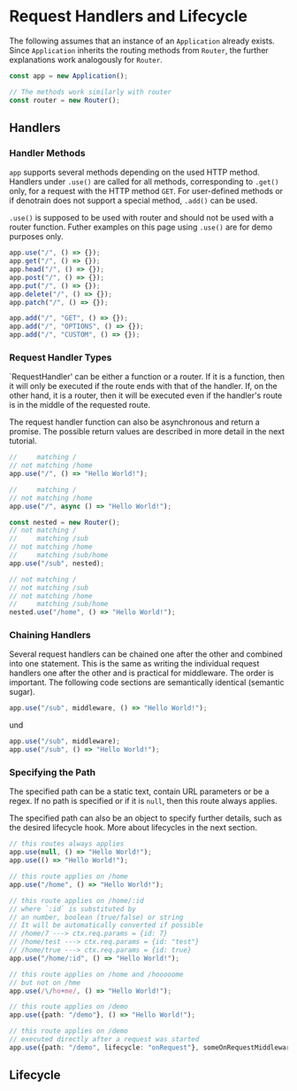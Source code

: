 # Request Handlers and Lifecycle

The following assumes that an instance of an `Application` already exists. Since `Application` inherits the routing methods from `Router`, the further explanations work analogously for `Router`.

```ts
const app = new Application();

// The methods work similarly with router
const router = new Router();
```

## Handlers

### Handler Methods

`app` supports several methods depending on the used HTTP method. Handlers under `.use()` are called for all methods, corresponding to `.get()` only, for a request with the HTTP method `GET`. For user-defined methods or if denotrain does not support a special method, `.add()` can be used.

`.use()` is supposed to be used with router and should not be used with a router function. Futher examples on this page using `.use()` are for demo purposes only.

```ts
app.use("/", () => {});
app.get("/", () => {});
app.head("/", () => {});
app.post("/", () => {});
app.put("/", () => {});
app.delete("/", () => {});
app.patch("/", () => {});

app.add("/", "GET", () => {});
app.add("/", "OPTIONS", () => {});
app.add("/", "CUSTOM", () => {});
```

### Request Handler Types

`RequestHandler' can be either a function or a router. If it is a function, then it will only be executed if the route ends with that of the handler. If, on the other hand, it is a router, then it will be executed even if the handler's route is in the middle of the requested route.

The request handler function can also be asynchronous and return a promise. The possible return values are described in more detail in the next tutorial.

```ts
//     matching /
// not matching /home
app.use("/", () => "Hello World!");

//     matching /
// not matching /home
app.use("/", async () => "Hello World!");

const nested = new Router();
// not matching /
//     matching /sub
// not matching /home
//     matching /sub/home
app.use("/sub", nested);

// not matching /
// not matching /sub
// not matching /home
//     matching /sub/home
nested.use("/home", () => "Hello World!");
```

### Chaining Handlers

Several request handlers can be chained one after the other and combined into one statement. This is the same as writing the individual request handlers one after the other and is practical for middleware. The order is important. The following code sections are semantically identical (semantic sugar).

```ts
app.use("/sub", middleware, () => "Hello World!");
```

und

```ts
app.use("/sub", middleware);
app.use("/sub", () => "Hello World!");
```

### Specifying the Path

The specified path can be a static text, contain URL parameters or be a regex. If no path is specified or if it is `null`, then this route always applies.

The specified path can also be an object to specify further details, such as the desired lifecycle hook. More about lifecycles in the next section.

```ts
// this routes always applies
app.use(null, () => "Hello World!");
app.use(() => "Hello World!");

// this route applies on /home
app.use("/home", () => "Hello World!");

// this route applies on /home/:id
// where `:id` is substituted by
// an number, boolean (true/false) or string
// It will be automatically converted if possible
// /home/7 ---> ctx.req.params = {id: 7}
// /home/test ---> ctx.req.params = {id: "test"}
// /home/true ---> ctx.req.params = {id: true}
app.use("/home/:id", () => "Hello World!");

// this route applies on /home and /hooooome
// but not on /hme
app.use(/\/ho+me/, () => "Hello World!");

// this route applies on /demo
app.use({path: "/demo"}, () => "Hello World!");

// this route applies on /demo
// executed directly after a request was started
app.use({path: "/demo", lifecycle: "onRequest"}, someOnRequestMiddlewareRouter);
```

## Lifecycle


